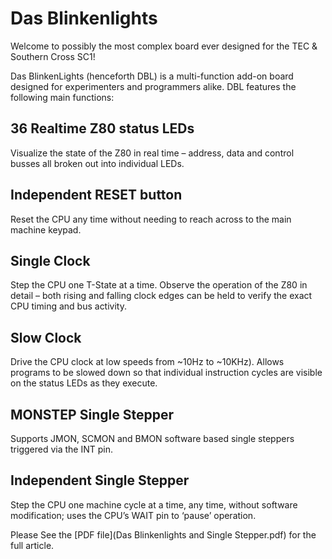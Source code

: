 # Das Blinkenlights

Welcome to possibly the most complex board ever designed for the TEC & Southern Cross SC1!

Das BlinkenLights (henceforth DBL) is a multi-function add-on board designed for experimenters and programmers alike. DBL features the following main functions:

## 36 Realtime Z80 status LEDs
Visualize the state of the Z80 in real time – address, data and control busses all broken out into individual LEDs.

## Independent RESET button
Reset the CPU any time without needing to reach across to the main machine keypad.

## Single Clock
Step the CPU one T-State at a time.
Observe the operation of the Z80 in detail – both rising and falling clock edges can be held to verify the exact CPU timing and bus activity.

## Slow Clock
Drive the CPU clock at low speeds from ~10Hz to ~10KHz). Allows programs to be slowed down so that individual instruction cycles are visible on the status LEDs as they execute.

## MONSTEP Single Stepper
Supports JMON, SCMON and BMON software based single steppers triggered via the INT pin.

## Independent Single Stepper
Step the CPU one machine cycle at a time, any time, without software modification; uses the CPU’s WAIT pin to ‘pause’ operation.

Please See the [PDF file](Das Blinkenlights and Single Stepper.pdf)  for the full article.


